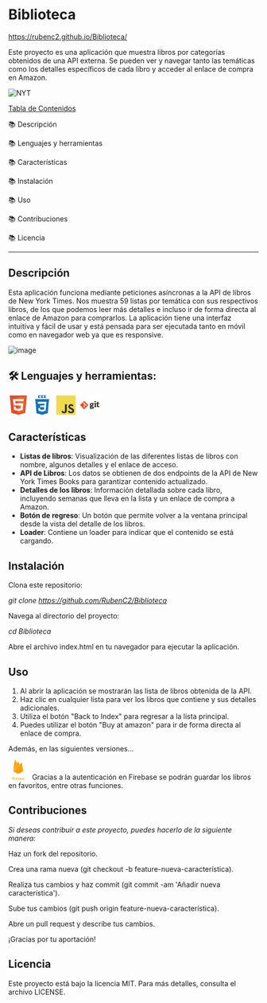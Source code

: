 # Biblioteca

https://rubenc2.github.io/Biblioteca/

Este proyecto es una aplicación que muestra libros por categorías obtenidos de una API externa. Se pueden ver y navegar tanto las temáticas como los detalles específicos de cada libro y acceder al enlace de compra en Amazon.

![NYT](https://github.com/user-attachments/assets/974297fb-6266-4fae-8f79-e9f92c37ba91)


<u>Tabla de Contenidos</u>

:books: Descripción

:books: Lenguajes y herramientas 

:books: Características

:books: Instalación

:books: Uso

:books: Contribuciones

:books: Licencia

------------------------------------------------------------------------------------------------------------
**Descripción**
---
Esta aplicación funciona mediante peticiones asíncronas a la API de libros de New York Times. Nos muestra 59 listas por temática con sus respectivos libros, de los que podemos leer más detalles e incluso ir de forma directa al enlace de Amazon para comprarlos. La aplicación tiene una interfaz intuitiva y fácil de usar y está pensada para ser ejecutada tanto en móvil como en navegador web ya que es responsive.

![image](https://github.com/user-attachments/assets/a4693847-4350-4051-b459-414014a8ff7e)


**:hammer_and_wrench: Lenguajes y herramientas:**
---
<div>
  <img src="https://github.com/devicons/devicon/blob/master/icons/html5/html5-original.svg" title="HTML5" alt="HTML" width="40" height="40"/>&nbsp;
  <img src="https://github.com/devicons/devicon/blob/master/icons/css3/css3-plain-wordmark.svg"  title="CSS3" alt="CSS" width="40" height="40"/>&nbsp;
  <img src="https://github.com/devicons/devicon/blob/master/icons/javascript/javascript-original.svg" title="JavaScript" alt="JavaScript" width="40" height="40"/>&nbsp;
  <img src="https://github.com/devicons/devicon/blob/master/icons/git/git-original-wordmark.svg" title="Git" **alt="Git" width="40" height="40"/>

</div>

**Características**
---
- **Listas de libros**: Visualización de las diferentes listas de libros con nombre, algunos detalles y el enlace de acceso.
- **API de Libros**: Los datos se obtienen de dos endpoints de la API de New York Times Books para garantizar contenido actualizado.
- **Detalles de los libros**: Información detallada sobre cada libro, incluyendo semanas que lleva en la lista y un enlace de compra a Amazon.
- **Botón de regreso**: Un botón que permite volver a la ventana principal desde la vista del detalle de los libros.
- **Loader**: Contiene un loader para indicar que el contenido se está cargando.

**Instalación**
---
Clona este repositorio:

*git clone https://github.com/RubenC2/Biblioteca*

Navega al directorio del proyecto:

*cd Biblioteca*

Abre el archivo index.html en tu navegador para ejecutar la aplicación.


**Uso**
---

1. Al abrir la aplicación se mostrarán las lista de libros obtenida de la API.
2. Haz clic en cualquier lista para ver los libros que contiene y sus detalles adicionales.
3. Utiliza el botón "Back to Index" para regresar a la lista principal.
4. Puedes utilizar el botón "Buy at amazon" para ir de forma directa al enlace de compra.

Además, en las siguientes versiones...

<img src="https://github.com/devicons/devicon/blob/master/icons/firebase/firebase-plain-wordmark.svg" title="Firebase" alt="Firebase" width="40" height="40"/>&nbsp;
Gracias a la autenticación en Firebase se podrán guardar los libros en favoritos, entre otras funciones.

**Contribuciones**
---
*Si deseas contribuir a este proyecto, puedes hacerlo de la siguiente manera:*

Haz un fork del repositorio.

Crea una rama nueva (git checkout -b feature-nueva-característica).

Realiza tus cambios y haz commit (git commit -am 'Añadir nueva característica').

Sube tus cambios (git push origin feature-nueva-característica).

Abre un pull request y describe tus cambios.

¡Gracias por tu aportación!

**Licencia**
---
Este proyecto está bajo la licencia MIT. Para más detalles, consulta el archivo LICENSE.
